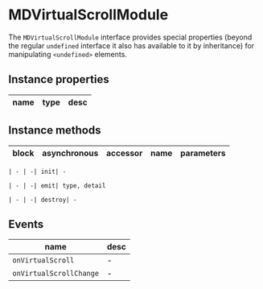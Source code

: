 # MDVirtualScrollModule
The `MDVirtualScrollModule` interface provides special properties (beyond the regular `undefined` interface it also has available to it by inheritance) for manipulating `<undefined>` elements.

## Instance properties

name|type|desc
---|---|---

## Instance methods

block| asynchronous | accessor| name| parameters
---| --- | ---| ---| ---

    | - | -| init| -

    | - | -| emit| type, detail

    | - | -| destroy| -

## Events

name|desc
---|---
`onVirtualScroll`|-
`onVirtualScrollChange`|-
